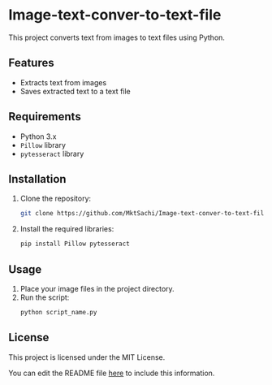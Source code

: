 # Image-text-conver-to-text-file

This project converts text from images to text files using Python.

## Features
- Extracts text from images
- Saves extracted text to a text file

## Requirements
- Python 3.x
- `Pillow` library
- `pytesseract` library

## Installation
1. Clone the repository:
   ```bash
   git clone https://github.com/MktSachi/Image-text-conver-to-text-file.git
   ```
2. Install the required libraries:
   ```bash
   pip install Pillow pytesseract
   ```

## Usage
1. Place your image files in the project directory.
2. Run the script:
   ```bash
   python script_name.py
   ```

## License
This project is licensed under the MIT License.

You can edit the README file [here](https://github.com/MktSachi/Image-text-conver-to-text-file/edit/main/README.md) to include this information.
